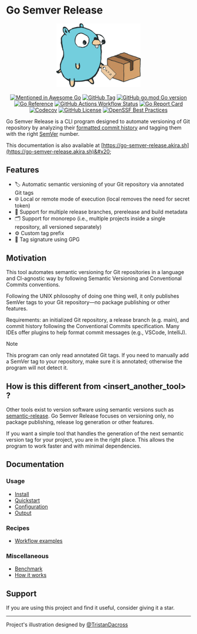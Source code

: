 # Go Semver Release

<p align="center">
  <img src=".gitbook/assets/gop.png" alt="Go Semver Release Logo" width="230">
  <br><br>
  <a href="https://github.com/avelino/awesome-go"><img alt="Mentioned in Awesome Go" src="https://awesome.re/mentioned-badge.svg"></a>
  <a href="https://img.shields.io/github/v/tag/s0ders/go-semver-release?label=Version&color=bb33ff"><img alt="GitHub Tag" src="https://img.shields.io/github/v/tag/s0ders/go-semver-release?label=Version&color=bb33ff"></a>
  <a href="https://img.shields.io/github/go-mod/go-version/s0ders/go-semver-release"><img alt="GitHub go.mod Go version" src="https://img.shields.io/github/go-mod/go-version/s0ders/go-semver-release"></a>
  <a href="https://pkg.go.dev/github.com/s0ders/go-semver-release/v6"><img alt="Go Reference" src="https://pkg.go.dev/badge/github.com/s0ders/go-semver-release.svg"></a>
  <a href="https://img.shields.io/github/actions/workflow/status/s0ders/go-semver-release/main.yaml?label=CI"><img alt="GitHub Actions Workflow Status" src="https://img.shields.io/github/actions/workflow/status/s0ders/go-semver-release/main.yaml?label=CI"></a>
  <a href="https://goreportcard.com/report/github.com/s0ders/go-semver-release/v6"><img alt="Go Report Card" src="https://goreportcard.com/badge/github.com/s0ders/go-semver-release/v6"></a>
  <a href="https://app.codecov.io/github/s0ders/go-semver-release"><img alt="Codecov" src="https://img.shields.io/codecov/c/github/s0ders/go-semver-release?label=Coverage"></a>
  <a href="https://github.com/s0ders/go-semver-release/blob/main/LICENSE.md"><img alt="GitHub License" src="https://img.shields.io/github/license/s0ders/go-semver-release?label=License"></a>
  <a href="https://www.bestpractices.dev/projects/8877"><img alt="OpenSSF Best Practices" src="https://www.bestpractices.dev/projects/8877/badge"></a>
</p>

Go Semver Release is a CLI program designed to automate versioning of Git repository by analyzing their [formatted commit history](https://www.conventionalcommits.org) and tagging them with the right [SemVer](https://semver.org/spec/v2.0.0.html) number.

This documentation is also available at [https://go-semver-release.akira.sh](https://go-semver-release.akira.sh)&#x20;

## Features

* 🏷️ Automatic semantic versioning of your Git repository via annotated Git tags
* 🌐 Local or remote mode of execution (local removes the need for secret token)
* 🌴 Support for multiple release branches, prerelease and build metadata
* 🗂️ Support for monorepo (i.e., multiple projects inside a single repository, all versioned separately)
* ⚙️ Custom tag prefix
* 📝 Tag signature using GPG

## Motivation

This tool automates semantic versioning for Git repositories in a language and CI-agnostic way by following Semantic Versioning and Conventional Commits conventions.

Following the UNIX philosophy of doing one thing well, it only publishes SemVer tags to your Git repository—no package publishing or other features.

Requirements: an initialized Git repository, a release branch (e.g. main), and commit history following the Conventional Commits specification. Many IDEs offer plugins to help format commit messages (e.g., VSCode, IntelliJ).

> [!NOTE]
> This program can only read annotated Git tags. If you need to manually add a SemVer tag to your repository, make sure it is annotated; otherwise the program will not detect it.

## How is this different from \<insert\_another\_tool> ?

Other tools exist to version software using semantic versions such as [semantic-release](https://github.com/semantic-release/semantic-release). Go Semver Release focuses on versioning only, no package publishing, release log generation or other features.

If you want a simple tool that handles the generation of the next semantic version tag for your project, you are in the right place. This allows the program to work faster and with minimal dependencies.

## Documentation

### Usage

* [Install](usage/install.md)
* [Quickstart](usage/quickstart.md)
* [Configuration](usage/configuration.md)
* [Output](usage/output.md)

### Recipes

* [Workflow examples](recipes/workflow-examples.md)

### Miscellaneous

* [Benchmark](miscellaneous/benchmark.md)
* [How it works](miscellaneous/how-it-works.md)

## Support

If you are using this project and find it useful, consider giving it a star.
<br>
<hr>

Project's illustration designed by [@TristanDacross](https://github.com/TristanDacross)
